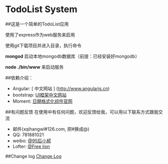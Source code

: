 # TodoList System
 
##这是一个简单的TodoList应用
 
使用了express作为web服务来启用
 
使用git下载项目并进入目录，执行命令  

**mongod** 启动本地mongodb数据库（前提：已经安装好mongodb）

**node ./bin/www** 来启动服务


##依赖介绍：

* Angular: [ 中文网站 ] (http://www.angularjs.cn)
* bootstrap: [ UI框架中文网站 ](http://www.bootcss.com)
* Moment: [ 日期格式化组件官网 ](http://momentjs.com)
 
##有问题反馈
在使用中有任何问题，欢迎反馈给我，可以用以下联系方式跟我交流
 
* 邮件(xqihangwl#126.com, 把#换成@)
* QQ: 781881021
* weibo: [@95后小郝](http://weibo.com/xqihang)
* Lofter: [@Free lion](http://photo.freelion.me)
 
 
##Change log
[Change Log](https://github.com/xqihang/todolist/blob/master/CHANGE.md)
